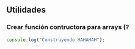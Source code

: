 ## Utilidades

### Crear función contructora para arrays (?

```typescript
console.log("Construyendo HAHAHAH");
```
